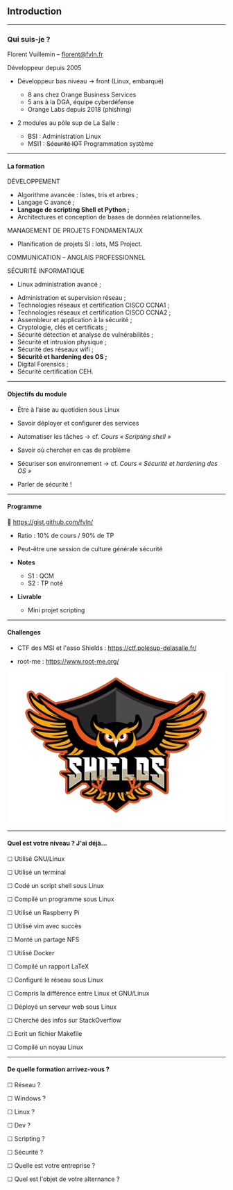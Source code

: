 ## Introduction

---

### Qui suis-je ?

Florent Vuillemin – florent@fvln.fr

Développeur depuis 2005

- Développeur bas niveau -> front (Linux, embarqué)
  - 8 ans chez Orange Business Services
  - 5 ans à la DGA, équipe cyberdéfense
  - Orange Labs depuis 2018 (phishing)

- 2 modules au pôle sup de La Salle :
  - BSI : Administration Linux
  - MSI1 : ~~Sécurité IOT~~ Programmation système

---

#### La formation

<div id="left">

DÉVELOPPEMENT
- Algorithme avancée : listes, tris et arbres ;
- Langage C avancé ;
- **Langage de scripting Shell et Python ;**
- Architectures et conception de bases de données relationnelles.

MANAGEMENT DE PROJETS FONDAMENTAUX
- Planification de projets SI : lots, MS Project.

COMMUNICATION – ANGLAIS PROFESSIONNEL

SÉCURITÉ INFORMATIQUE
-  Linux administration avancé ;

</div>

<div id="right">

- Administration et supervision réseau ;
- Technologies réseaux et certification CISCO CCNA1 ;
- Technologies réseaux et certification CISCO CCNA2 ;
- Assembleur et application à la sécurité ;
- Cryptologie, clés et certificats ;
- Sécurité détection et analyse de vulnérabilités ;
- Sécurité et intrusion physique ;
- Sécurité des réseaux wifi ;
- **Sécurité et hardening des OS ;**
- Digital Forensics ;
- Sécurité certification CEH.

</div>

---

#### Objectifs du module

- Être à l’aise au quotidien sous Linux
- Savoir déployer et configurer des services
- Automatiser les tâches
  → cf. _Cours « Scripting shell »_
- Savoir où chercher en cas de problème
- Sécuriser son environnement
  → cf. _Cours « Sécurité et hardening des OS »_

- Parler de sécurité !

---

#### Programme

📌 https://gist.github.com/fvln/

- Ratio : 10% de cours / 90% de TP

- Peut-être une session de culture générale sécurité

- **Notes**
    - S1 : QCM
    - S2 : TP noté

- **Livrable**
    - Mini projet scripting

---

#### Challenges

- CTF des MSI et l'asso Shields : https://ctf.polesup-delasalle.fr/

- root-me : https://www.root-me.org/ 

![](img/shields.png) <!-- .element width="600" -->

---

#### Quel est votre niveau ? J'ai déjà…

<div id="left">

☐ Utilisé GNU/Linux

☐ Utilisé un terminal

☐ Codé un script shell sous Linux

☐ Compilé un programme sous Linux

☐ Utilisé un Raspberry Pi

☐ Utilisé vim avec succès

☐ Monté un partage NFS

☐ Utilisé Docker

</div>

<div id="right">

☐ Compilé un rapport LaTeX

☐ Configuré le réseau sous Linux

☐ Compris la différence entre Linux et GNU/Linux

☐ Déployé un serveur web sous Linux

☐ Cherché des infos sur StackOverflow

☐ Ecrit un fichier Makefile

☐ Compilé un noyau Linux

</div>

---

#### De quelle formation arrivez-vous ?

<div id="left">

☐ Réseau ?

☐ Windows ?

☐ Linux ?

☐ Dev ?

☐ Scripting ?

☐ Sécurité ?


</div>

<div id="right">

☐ Quelle est votre entreprise ?

☐ Quel est l'objet de votre alternance ?

</div>
